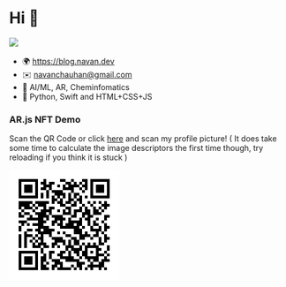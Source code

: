 # Hi 👋

<img src="https://raw.githubusercontent.com/navanchauhan/navanchauhan/master/hello-there.gif"/>

- 🌍 https://blog.navan.dev
- ✉️ navanchauhan@gmail.com
- 🔭 AI/ML, AR, Cheminfomatics
- 🌱 Python, Swift and HTML+CSS+JS

### AR.js NFT Demo

Scan the QR Code or click [here](https://navanchauhan.github.io/Experiments/2020-08-01/index.html) and scan my profile picture! ( It does take some time to calculate the image descriptors the first time though, try reloading if you think it is stuck )


<img src="https://raw.githubusercontent.com/navanchauhan/navanchauhan/master/qr.png" />


<!--
**navanchauhan/navanchauhan** is a ✨ _special_ ✨ repository because its `README.md` (this file) appears on your GitHub profile.

Here are some ideas to get you started:

- 🔭 I’m currently working on ...
- 🌱 I’m currently learning ...
- 👯 I’m looking to collaborate on ...
- 🤔 I’m looking for help with ...
- 💬 Ask me about ...
- 📫 How to reach me: ...
- 😄 Pronouns: ...
- ⚡ Fun fact: ...
-->
